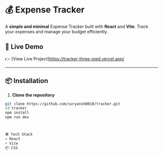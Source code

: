 # 💰 Expense Tracker
 
A **simple and minimal** Expense Tracker built with **React** and **Vite**. Track your expenses and manage your budget efficiently.

## 🚀 Live Demo  

👉 [View Live Project]https://tracker-three-pied.vercel.app/
  

---

## 📦 Installation


1. **Clone the repository**
```bash
git clone https://github.com/suryansh0010/tracker.git
cd tracker
npm install
npm run dev



🛠️ Tech Stack
⚛️ React
⚡ Vite
📦 CSS
